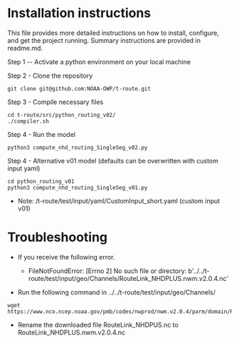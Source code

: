 # Installation instructions

This file provides more detailed instructions on how to install, configure, and get the project running. Summary instructions are provided in readme.md.

Step 1 -- Activate a python environment on your local machine 

Step 2 - Clone the repository 
``` 
git clone git@github.com:NOAA-OWP/t-route.git 
```

Step 3 - Compile necessary files
``` 
cd t-route/src/python_routing_v02/
./compiler.sh 
```

Step 4 - Run the model 

```
python3 compute_nhd_routing_SingleSeg_v02.py 
```

Step 4 - Alternative v01 model (defaults can be overwritten with custom input yaml)
``` cd ..
cd python_routing_v01
python3 compute_nhd_routing_SingleSeg_v01.py 
```
* Note: /t-route/test/input/yaml/CustomInput_short.yaml (custom input v01)

# Troubleshooting
- If you receive the following error.
    * FileNotFoundError: [Errno 2] No such file or directory: b'../../t-route/test/input/geo/Channels/RouteLink_NHDPLUS.nwm.v2.0.4.nc'

- Run the following command in ../../t-route/test/input/geo/Channels/
``` 
wget https://www.nco.ncep.noaa.gov/pmb/codes/nwprod/nwm.v2.0.4/parm/domain/RouteLink_NHDPLUS.nc 
```

- Rename the downloaded file RouteLink_NHDPUS.nc to RouteLink_NHDPLUS.nwm.v2.0.4.nc

